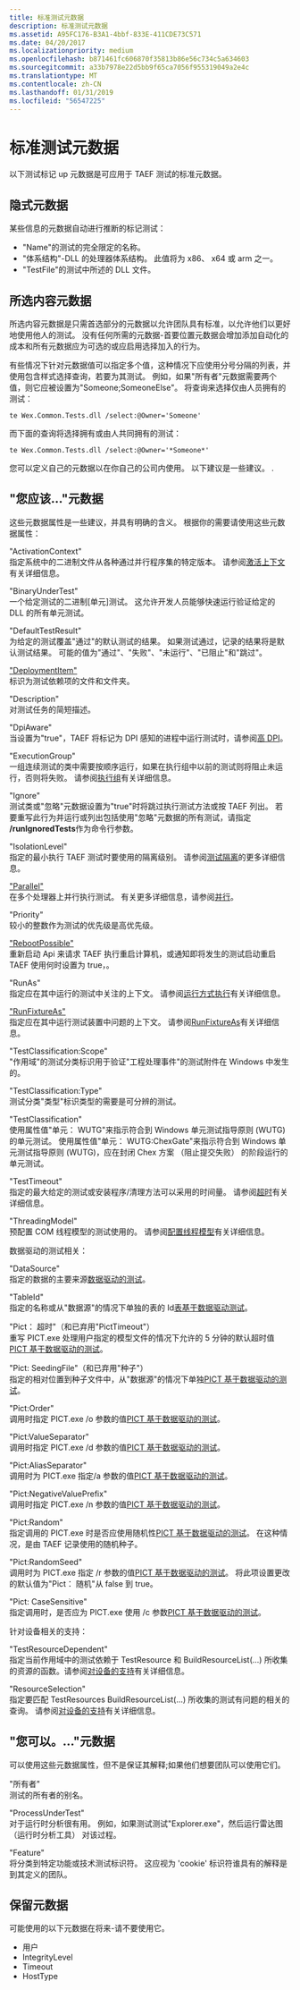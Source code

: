 ```yaml
---
title: 标准测试元数据
description: 标准测试元数据
ms.assetid: A95FC176-B3A1-4bbf-833E-411CDE73C571
ms.date: 04/20/2017
ms.localizationpriority: medium
ms.openlocfilehash: b871461fc606870f35813b86e56c734c5a634603
ms.sourcegitcommit: a33b7978e22d5bb9f65ca7056f955319049a2e4c
ms.translationtype: MT
ms.contentlocale: zh-CN
ms.lasthandoff: 01/31/2019
ms.locfileid: "56547225"
---
```

# <a name="standard-test-metadata"></a>标准测试元数据


以下测试标记 up 元数据是可应用于 TAEF 测试的标准元数据。

## <a name="span-idimplicitmetadataspanspan-idimplicitmetadataspanspan-idimplicitmetadataspanimplicit-metadata"></a><span id="Implicit_Metadata"></span><span id="implicit_metadata"></span><span id="IMPLICIT_METADATA"></span>隐式元数据


某些信息的元数据自动进行推断的标记测试：

-   "Name"的测试的完全限定的名称。
-   "体系结构"-DLL 的处理器体系结构。 此值将为 x86、 x64 或 arm 之一。
-   "TestFile"的测试中所述的 DLL 文件。

## <a name="span-idselectionmetadataspanspan-idselectionmetadataspanspan-idselectionmetadataspanselection-metadata"></a><span id="Selection_Metadata"></span><span id="selection_metadata"></span><span id="SELECTION_METADATA"></span>所选内容元数据


所选内容元数据是只需首选部分的元数据以允许团队具有标准，以允许他们以更好地使用他人的测试。 没有任何所需的元数据-首要位置元数据会增加添加自动化的成本和所有元数据应为可选的或应启用选择加入的行为。

有些情况下针对元数据值可以指定多个值，这种情况下应使用分号分隔的列表，并使用包含样式选择查询，若要为其测试。 例如，如果"所有者"元数据需要两个值，则它应被设置为"Someone;SomeoneElse"。 将查询来选择仅由人员拥有的测试：

``` syntax
te Wex.Common.Tests.dll /select:@Owner='Someone'
```

而下面的查询将选择拥有或由人共同拥有的测试：

``` syntax
te Wex.Common.Tests.dll /select:@Owner='*Someone*'
```

您可以定义自己的元数据以在你自己的公司内使用。 以下建议是一些建议。 .

## <a name="span-idyoushouldmetadataspanspan-idyoushouldmetadataspanspan-idyoushouldmetadataspanyou-should-metadata"></a><span id="_You_should...__Metadata"></span><span id="_you_should...__metadata"></span><span id="_YOU_SHOULD...__METADATA"></span>"您应该..."元数据


这些元数据属性是一些建议，并具有明确的含义。 根据你的需要请使用这些元数据属性：

<span id="_ActivationContext_"></span><span id="_activationcontext_"></span><span id="_ACTIVATIONCONTEXT_"></span>"ActivationContext"  
指定系统中的二进制文件从各种通过并行程序集的特定版本。 请参阅[激活上下文](activation-context.md)有关详细信息。

<span id="_BinaryUnderTest_"></span><span id="_binaryundertest_"></span><span id="_BINARYUNDERTEST_"></span>"BinaryUnderTest"  
一个给定测试的二进制\[单元\]测试。 这允许开发人员能够快速运行验证给定的 DLL 的所有单元测试。

<span id="_DefaultTestResult_"></span><span id="_defaulttestresult_"></span><span id="_DEFAULTTESTRESULT_"></span>"DefaultTestResult"  
为给定的测试覆盖"通过"的默认测试的结果。 如果测试通过，记录的结果将是默认测试结果。 可能的值为"通过"、"失败"、"未运行"、"已阻止"和"跳过"。

<span id="_DeploymentItem_"></span><span id="_deploymentitem_"></span><span id="_DEPLOYMENTITEM_"></span>["DeploymentItem"](deploymentitem-metadata.md)  
标识为测试依赖项的文件和文件夹。

<span id="_Description_"></span><span id="_description_"></span><span id="_DESCRIPTION_"></span>"Description"  
对测试任务的简短描述。

<span id="_DpiAware_"></span><span id="_dpiaware_"></span><span id="_DPIAWARE_"></span>"DpiAware"  
当设置为"true"，TAEF 将标记为 DPI 感知的进程中运行测试时，请参阅[高 DPI](https://msdn.microsoft.com/library/windows/desktop/dd464646)。

<span id="_ExecutionGroup_"></span><span id="_executiongroup_"></span><span id="_EXECUTIONGROUP_"></span>"ExecutionGroup"  
一组连续测试的类中需要按顺序运行，如果在执行组中以前的测试则将阻止未运行，否则将失败。 请参阅[执行组](execution-groups.md)有关详细信息。

<span id="_Ignore_"></span><span id="_ignore_"></span><span id="_IGNORE_"></span>"Ignore"  
测试类或"忽略"元数据设置为"true"时将跳过执行测试方法或按 TAEF 列出。 若要重写此行为并运行或列出包括使用"忽略"元数据的所有测试，请指定 **/runIgnoredTests**作为命令行参数。

<span id="_IsolationLevel_"></span><span id="_isolationlevel_"></span><span id="_ISOLATIONLEVEL_"></span>"IsolationLevel"  
指定的最小执行 TAEF 测试时要使用的隔离级别。 请参阅[测试隔离](test-isolation.md)的更多详细信息。

<span id="_Parallel_"></span><span id="_parallel_"></span><span id="_PARALLEL_"></span>["Parallel"](parallel.md)  
在多个处理器上并行执行测试。 有关更多详细信息，请参阅[并行](parallel.md)。

<span id="_Priority_"></span><span id="_priority_"></span><span id="_PRIORITY_"></span>"Priority"  
较小的整数作为测试的优先级是高优先级。

<span id="_RebootPossible_"></span><span id="_rebootpossible_"></span><span id="_REBOOTPOSSIBLE_"></span>["RebootPossible"](reboot.md)  
重新启动 Api 来请求 TAEF 执行重启计算机，或通知即将发生的测试启动重启 TAEF 使用何时设置为 true，。

<span id="_RunAs_"></span><span id="_runas_"></span><span id="_RUNAS_"></span>"RunAs"  
指定应在其中运行的测试中关注的上下文。 请参阅[运行方式执行](runas.md)有关详细信息。

<span id="_RunFixtureAs_"></span><span id="_runfixtureas_"></span><span id="_RUNFIXTUREAS_"></span>["RunFixtureAs"](runfixtureas.md)  
指定应在其中运行测试装置中问题的上下文。 请参阅[RunFixtureAs](runfixtureas.md)有关详细信息。

<span id="_TestClassification_Scope_"></span><span id="_testclassification_scope_"></span><span id="_TESTCLASSIFICATION_SCOPE_"></span>"TestClassification:Scope"  
"作用域"的测试分类标识用于验证"工程处理事件"的测试附件在 Windows 中发生的。

<span id="_TestClassification_Type_"></span><span id="_testclassification_type_"></span><span id="_TESTCLASSIFICATION_TYPE_"></span>"TestClassification:Type"  
测试分类"类型"标识类型的需要是可分辨的测试。

<span id="_TestClassification_"></span><span id="_testclassification_"></span><span id="_TESTCLASSIFICATION_"></span>"TestClassification"  
使用属性值"单元： WUTG"来指示符合到 Windows 单元测试指导原则 (WUTG) 的单元测试。 使用属性值"单元： WUTG:ChexGate"来指示符合到 Windows 单元测试指导原则 (WUTG)，应在封闭 Chex 方案 （阻止提交失败） 的阶段运行的单元测试。

<span id="_TestTimeout_"></span><span id="_testtimeout_"></span><span id="_TESTTIMEOUT_"></span>"TestTimeout"  
指定的最大给定的测试或安装程序/清理方法可以采用的时间量。 请参阅[超时](taef-timeouts.md)有关详细信息。

<span id="_ThreadingModel_"></span><span id="_threadingmodel_"></span><span id="_THREADINGMODEL_"></span>"ThreadingModel"  
预配置 COM 线程模型的测试使用的。 请参阅[配置线程模型](threading-models.md)有关详细信息。

数据驱动的测试相关：

<span id="_DataSource_"></span><span id="_datasource_"></span><span id="_DATASOURCE_"></span>"DataSource"  
指定的数据的主要来源[数据驱动的测试](data-driven-testing.md)。

<span id="_TableId_"></span><span id="_tableid_"></span><span id="_TABLEID_"></span>"TableId"  
指定的名称或从"数据源"的情况下单独的表的 Id[表基于数据驱动测试](table-data-source.md)。

<span id="_Pict_Timeout___and_deprecated__PictTimeout__"></span><span id="_pict_timeout___and_deprecated__picttimeout__"></span><span id="_PICT_TIMEOUT___AND_DEPRECATED__PICTTIMEOUT__"></span>"Pict： 超时"（和已弃用"PictTimeout"）  
重写 PICT.exe 处理用户指定的模型文件的情况下允许的 5 分钟的默认超时值[PICT 基于数据驱动的测试](pict-data-source.md)。

<span id="_Pict_SeedingFile___and_deprecated__Seed__"></span><span id="_pict_seedingfile___and_deprecated__seed__"></span><span id="_PICT_SEEDINGFILE___AND_DEPRECATED__SEED__"></span>"Pict: SeedingFile"（和已弃用"种子"）  
指定的相对位置到种子文件中，从"数据源"的情况下单独[PICT 基于数据驱动的测试](pict-data-source.md)。

<span id="_Pict_Order_"></span><span id="_pict_order_"></span><span id="_PICT_ORDER_"></span>"Pict:Order"  
调用时指定 PICT.exe /o 参数的值[PICT 基于数据驱动的测试](pict-data-source.md)。

<span id="_Pict_ValueSeparator_"></span><span id="_pict_valueseparator_"></span><span id="_PICT_VALUESEPARATOR_"></span>"Pict:ValueSeparator"  
调用时指定 PICT.exe /d 参数的值[PICT 基于数据驱动的测试](pict-data-source.md)。

<span id="_Pict_AliasSeparator_"></span><span id="_pict_aliasseparator_"></span><span id="_PICT_ALIASSEPARATOR_"></span>"Pict:AliasSeparator"  
调用时为 PICT.exe 指定/a 参数的值[PICT 基于数据驱动的测试](pict-data-source.md)。

<span id="_Pict_NegativeValuePrefix_"></span><span id="_pict_negativevalueprefix_"></span><span id="_PICT_NEGATIVEVALUEPREFIX_"></span>"Pict:NegativeValuePrefix"  
调用时指定 PICT.exe /n 参数的值[PICT 基于数据驱动的测试](pict-data-source.md)。

<span id="_Pict_Random_"></span><span id="_pict_random_"></span><span id="_PICT_RANDOM_"></span>"Pict:Random"  
指定调用的 PICT.exe 时是否应使用随机性[PICT 基于数据驱动的测试](pict-data-source.md)。 在这种情况，是由 TAEF 记录使用的随机种子。

<span id="_Pict_RandomSeed_"></span><span id="_pict_randomseed_"></span><span id="_PICT_RANDOMSEED_"></span>"Pict:RandomSeed"  
调用时为 PICT.exe 指定 /r 参数的值[PICT 基于数据驱动的测试](pict-data-source.md)。 将此项设置更改的默认值为"Pict： 随机"从 false 到 true。

<span id="_Pict_CaseSensitive_"></span><span id="_pict_casesensitive_"></span><span id="_PICT_CASESENSITIVE_"></span>"Pict: CaseSensitive"  
指定调用时，是否应为 PICT.exe 使用 /c 参数[PICT 基于数据驱动的测试](pict-data-source.md)。

针对设备相关的支持：

<span id="_TestResourceDependent_"></span><span id="_testresourcedependent_"></span><span id="_TESTRESOURCEDEPENDENT_"></span>"TestResourceDependent"  
指定当前作用域中的测试依赖于 TestResource 和 BuildResourceList(...) 所收集的资源的函数。请参阅[对设备的支持](device-support.md)有关详细信息。

<span id="_ResourceSelection_"></span><span id="_resourceselection_"></span><span id="_RESOURCESELECTION_"></span>"ResourceSelection"  
指定要匹配 TestResources BuildResourceList(...) 所收集的测试有问题的相关的查询。 请参阅[对设备的支持](device-support.md)有关详细信息。

## <a name="span-idyoucanmetadataspanspan-idyoucanmetadataspanspan-idyoucanmetadataspanyou-can-metadata"></a><span id="_You_can...__Metadata"></span><span id="_you_can...__metadata"></span><span id="_YOU_CAN...__METADATA"></span>"您可以。..."元数据


可以使用这些元数据属性，但不是保证其解释;如果他们想要团队可以使用它们。

<span id="_Owner_"></span><span id="_owner_"></span><span id="_OWNER_"></span>"所有者"  
测试的所有者的别名。

<span id="_ProcessUnderTest_"></span><span id="_processundertest_"></span><span id="_PROCESSUNDERTEST_"></span>"ProcessUnderTest"  
对于运行时分析很有用。 例如，如果测试测试"Explorer.exe"，然后运行雷达图 （运行时分析工具） 对该过程。

<span id="_Feature_"></span><span id="_feature_"></span><span id="_FEATURE_"></span>"Feature"  
将分类到特定功能或技术测试标识符。 这应视为 'cookie' 标识符谁具有的解释是到其定义的团队。

## <a name="span-idreservedmetadataspanspan-idreservedmetadataspanspan-idreservedmetadataspanreserved-metadata"></a><span id="_Reserved__Metadata"></span><span id="_reserved__metadata"></span><span id="_RESERVED__METADATA"></span>保留元数据


可能使用的以下元数据在将来-请不要使用它。

-   用户
-   IntegrityLevel
-   Timeout
-   HostType

 

 





